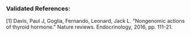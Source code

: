 ### Validated References: 
[1] Davis, Paul J, Goglia, Fernando, Leonard, Jack L. "Nongenomic actions of thyroid hormone." Nature reviews. Endocrinology, 2016, pp. 111-21.
